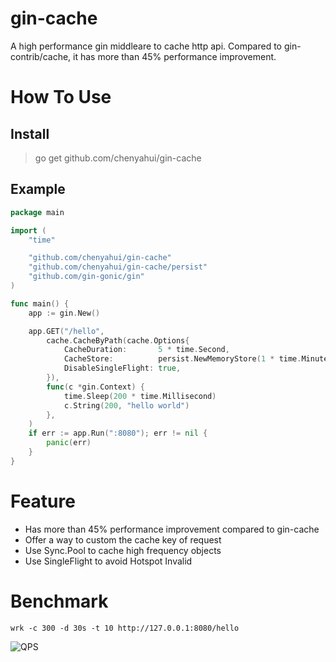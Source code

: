 # gin-cache
A high performance gin middleare to cache http api. Compared to gin-contrib/cache, it has more than 45% performance improvement.

# How To Use

## Install
> go get github.com/chenyahui/gin-cache

## Example
```go
package main

import (
	"time"

	"github.com/chenyahui/gin-cache"
	"github.com/chenyahui/gin-cache/persist"
	"github.com/gin-gonic/gin"
)

func main() {
	app := gin.New()

	app.GET("/hello",
		cache.CacheByPath(cache.Options{
			CacheDuration:       5 * time.Second,
			CacheStore:          persist.NewMemoryStore(1 * time.Minute),
			DisableSingleFlight: true,
		}),
		func(c *gin.Context) {
			time.Sleep(200 * time.Millisecond)
			c.String(200, "hello world")
		},
	)
	if err := app.Run(":8080"); err != nil {
		panic(err)
	}
}
```

# Feature
* Has more than 45% performance improvement compared to gin-cache
* Offer a way to custom the cache key of request
* Use Sync.Pool to cache high frequency objects
* Use SingleFlight to avoid Hotspot Invalid

# Benchmark
```
wrk -c 300 -d 30s -t 10 http://127.0.0.1:8080/hello
```

![QPS](https://www.cyhone.com/img/gin-cache/qps.png)
